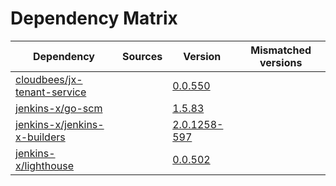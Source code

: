 # Dependency Matrix

Dependency | Sources | Version | Mismatched versions
---------- | ------- | ------- | -------------------
[cloudbees/jx-tenant-service](https://github.com/cloudbees/jx-tenant-service) |  | [0.0.550](https://github.com/cloudbees/jx-tenant-service/releases/tag/v0.0.550) | 
[jenkins-x/go-scm](https://github.com/jenkins-x/go-scm) |  | [1.5.83]() | 
[jenkins-x/jenkins-x-builders](https://github.com/jenkins-x/jenkins-x-builders) |  | [2.0.1258-597]() | 
[jenkins-x/lighthouse](https://github.com/jenkins-x/lighthouse) |  | [0.0.502]() | 
